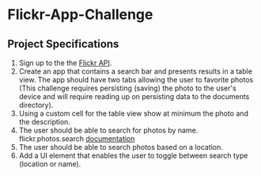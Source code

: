 # Flickr-App-Challenge

## Project Specifications 

1. Sign up to the the [Flickr API](https://www.flickr.com/services/api/). 
1. Create an app that contains a search bar and presents results in a table view. The app should have two tabs allowing the user to favorite photos (This challenge requires persisting (saving) the photo to the user's device and will require reading up on persisting data to the documents directory). 
1. Using a custom cell for the table view show at minimum the photo and the description. 
1. The user should be able to search for photos by name. flickr.photos.search [documentation](https://www.flickr.com/services/api/flickr.photos.search.html```)
1. The user should be able to search photos based on a location. 
1. Add a UI element that enables the user to toggle between search type (location or name). 
